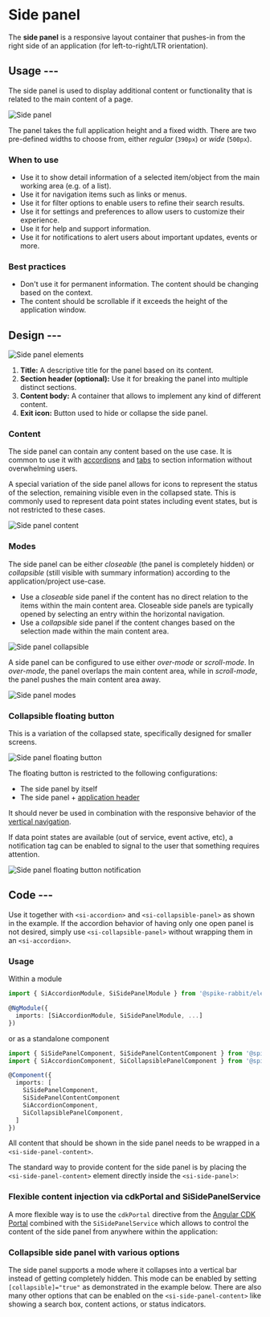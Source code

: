 # Side panel

The **side panel** is a responsive layout container that pushes-in from the
right side of an application (for left-to-right/LTR orientation).

## Usage ---

The side panel is used to display additional content or functionality that is
related to the main content of a page.

![Side panel](images/side-panel.png)

The panel takes the full application height and a fixed width. There are two
pre-defined widths to choose from, either *regular* (`390px`) or *wide*
(`500px`).

### When to use

- Use it to show detail information of a selected item/object from the main
  working area (e.g. of a list).
- Use it for navigation items such as links or menus.
- Use it for filter options to enable users to refine their search results.
- Use it for settings and preferences to allow users to customize their
  experience.
- Use it for help and support information.
- Use it for notifications to alert users about important updates, events or
  more.

### Best practices

- Don't use it for permanent information. The content should be changing based
  on the context.
- The content should be scrollable if it exceeds the height of the application
  window.

## Design ---

![Side panel elements](images/side-panel-elements.png)

1. **Title:** A descriptive title for the panel based on its content.
1. **Section header (optional):** Use it for breaking the panel into multiple
   distinct sections.
1. **Content body:** A container that allows to implement any kind of different
   content.
1. **Exit icon:** Button used to hide or collapse the side panel.

### Content

The side panel can contain any content based on the use case.
It is common to use it with [accordions](../layout-navigation/accordion.md)
and [tabs](../layout-navigation/tabs.md)
to section information without overwhelming users.

A special variation of the side panel allows for icons to represent the status
of the selection, remaining visible even in the collapsed state.
This is commonly used to represent data point states including event states, but
is not restricted to these cases.

![Side panel content](images/side-panel-content.png)

### Modes

The side panel can be either *closeable* (the panel is completely hidden) or
*collapsible* (still visible with summary information) according to the
application/project use-case.

- Use a *closeable* side panel if the content has no direct relation to the
  items within the main content area. Closeable side panels are typically opened
  by selecting an entry within the horizontal navigation.
- Use a *collapsible* side panel if the content changes based on the selection
  made within the main content area.

![Side panel collapsible](images/side-panel-expanded-collapsed.png)

A side panel can be configured to use either *over-mode* or *scroll-mode*.
In *over-mode*, the panel overlaps the main content area, while in
*scroll-mode*, the panel pushes the main content area away.

![Side panel modes](images/side-panel-modes.png)

### Collapsible floating button

This is a variation of the collapsed state, specifically designed for smaller screens.

![Side panel floating button](images/side-panel-floating-button.png)

The floating button is restricted to the following configurations:

- The side panel by itself
- The side panel + [application header](../layout-navigation/application-header.md)

It should never be used in combination with the responsive behavior of the [vertical navigation](../layout-navigation/vertical-navigation.md).

If data point states are available (out of service, event active, etc),
a notification tag can be enabled to signal to the user that something requires attention.

![Side panel floating button notification](images/side-panel-floating-notification.png)

## Code ---

Use it together with `<si-accordion>` and `<si-collapsible-panel>` as shown in the example. If
the accordion behavior of having only one open panel is not desired, simply use
`<si-collapsible-panel>` without wrapping them in an `<si-accordion>`.

### Usage

Within a module

```ts
import { SiAccordionModule, SiSidePanelModule } from '@spike-rabbit/element-ng/side-panel';

@NgModule({
  imports: [SiAccordionModule, SiSidePanelModule, ...]
})
```

or as a standalone component

```ts
import { SiSidePanelComponent, SiSidePanelContentComponent } from '@spike-rabbit/element-ng/side-panel';
import { SiAccordionComponent, SiCollapsiblePanelComponent } from '@spike-rabbit/element-ng/accordion';

@Component({
  imports: [
    SiSidePanelComponent,
    SiSidePanelContentComponent
    SiAccordionComponent,
    SiCollapsiblePanelComponent,
  ]
})
```

All content that should be shown in the side panel needs to be wrapped in a
`<si-side-panel-content>`.

The standard way to provide content for the side panel is by placing the
`<si-side-panel-content>` element directly inside the `<si-side-panel>`:

<si-docs-component example="si-side-panel/si-side-panel" height="500"></si-docs-component>

### Flexible content injection via cdkPortal and SiSidePanelService

A more flexible way is to use the `cdkPortal` directive from the
[Angular CDK Portal](https://material.angular.io/cdk/portal/overview) combined with the
`SiSidePanelService` which allows to control the content of the side panel from anywhere
within the application:

<si-docs-component example="si-side-panel/si-side-panel-portal" height="500"></si-docs-component>

### Collapsible side panel with various options

The side panel supports a mode where it collapses into a vertical bar instead
of getting completely hidden. This mode can be enabled by setting `[collapsible]="true"`
as demonstrated in the example below. There are also many other options that can
be enabled on the `<si-side-panel-content>` like showing a search box, content
actions, or status indicators.

<si-docs-component example="si-side-panel/si-side-panel-collapsible" height="500"></si-docs-component>

<si-docs-api component="SiSidePanelComponent"></si-docs-api>

<si-docs-api component="SiSidePanelContentComponent"></si-docs-api>

<si-docs-types></si-docs-types>
